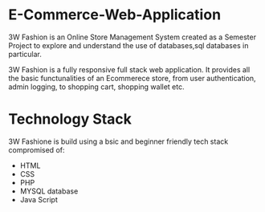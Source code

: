 # E-Commerce-Web-Application
3W Fashion is an Online Store Management System created as a Semester Project to explore and understand the use of databases,sql databases in particular.

3W Fashion is a fully responsive full stack web application. It provides all the basic functunalities of an Ecommerece store, from user authentication, admin logging, to shopping cart, shopping wallet etc.

 #  Technology Stack
3W Fashione is build using a bsic and beginner friendly tech stack compromised of:

*  HTML
*  CSS
*  PHP
*  MYSQL database
*  Java Script
